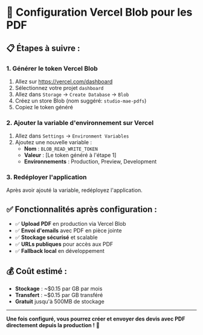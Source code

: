 # 🔧 Configuration Vercel Blob pour les PDF

## 📋 **Étapes à suivre :**

### 1. **Générer le token Vercel Blob**
1. Allez sur https://vercel.com/dashboard
2. Sélectionnez votre projet `dashboard`
3. Allez dans `Storage` → `Create Database` → `Blob`
4. Créez un store Blob (nom suggéré: `studio-mae-pdfs`)
5. Copiez le token généré

### 2. **Ajouter la variable d'environnement sur Vercel**
1. Allez dans `Settings` → `Environment Variables`
2. Ajoutez une nouvelle variable :
   - **Nom** : `BLOB_READ_WRITE_TOKEN`
   - **Valeur** : [Le token généré à l'étape 1]
   - **Environnements** : Production, Preview, Development

### 3. **Redéployer l'application**
Après avoir ajouté la variable, redéployez l'application.

## ✅ **Fonctionnalités après configuration :**

- ✅ **Upload PDF** en production via Vercel Blob
- ✅ **Envoi d'emails** avec PDF en pièce jointe
- ✅ **Stockage sécurisé** et scalable
- ✅ **URLs publiques** pour accès aux PDF
- ✅ **Fallback local** en développement

## 💰 **Coût estimé :**
- **Stockage** : ~$0.15 par GB par mois
- **Transfert** : ~$0.15 par GB transféré
- **Gratuit** jusqu'à 500MB de stockage

---

**Une fois configuré, vous pourrez créer et envoyer des devis avec PDF directement depuis la production !** 🚀
